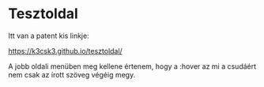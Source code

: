 # Tesztoldal

Itt van a patent kis linkje:

https://k3csk3.github.io/tesztoldal/

A jobb oldali menüben meg kellene értenem, hogy a :hover az mi a csudáért nem csak az írott szöveg végéig megy.
